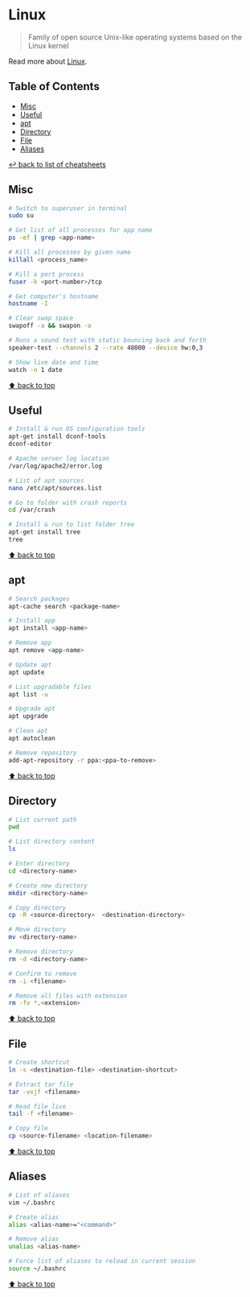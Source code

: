 # Linux
> Family of open source Unix-like operating systems based on the Linux kernel

Read more about [Linux](https://www.linux.org/).

## Table of Contents

* [Misc](#misc)
* [Useful](#useful)
* [apt](#apt)
* [Directory](#directory)
* [File](#file)
* [Aliases](#aliases)

[↩ back to list of cheatsheets](README.md#list-of-cheatsheets)

## Misc

```bash
# Switch to superuser in terminal
sudo su

# Get list of all processes for app name
ps -ef | grep <app-name>

# Kill all processes by given name
killall <process_name>

# Kill a port process
fuser -k <port-number>/tcp

# Get computer's hostname
hostname -I

# Clear swap space
swapoff -a && swapon -a

# Runs a sound test with static bouncing back and forth
speaker-test --channels 2 --rate 48000 --device hw:0,3

# Show live date and time
watch -n 1 date
```

[⬆ back to top](#table-of-contents)

## Useful

```bash
# Install & run OS configuration tools
apt-get install dconf-tools
dconf-editor

# Apache server log location
/var/log/apache2/error.log

# List of apt sources
nano /etc/apt/sources.list

# Go to folder with crash reports
cd /var/crash

# Install & run to list folder tree
apt-get install tree
tree
```

[⬆ back to top](#table-of-contents)

## apt

```bash
# Search packages
apt-cache search <package-name>

# Install app
apt install <app-name>

# Remove app
apt remove <app-name>

# Update apt
apt update

# List upgradable files
apt list -u

# Upgrade apt
apt upgrade

# Clean apt
apt autoclean

# Remove repository
add-apt-repository -r ppa:<ppa-to-remove>
```

[⬆ back to top](#table-of-contents)

## Directory

```bash
# List current path
pwd

# List directory content
ls

# Enter directory
cd <directory-name>

# Create new directory
mkdir <directory-name>

# Copy directory
cp -R <source-directory>  <destination-directory>

# Move directory
mv <directory-name>

# Remove directory
rm -d <directory-name>

# Confirm to remove
rm -i <filename>

# Remove all files with extension
rm -fv *.<extension>
```

[⬆ back to top](#table-of-contents)

## File

```bash
# Create shortcut
ln -s <destination-file> <destination-shortcut>

# Extract tar file
tar -vxjf <filename>

# Read file live
tail -f <filename>

# Copy file
cp <source-filename> <location-filename>
```

[⬆ back to top](#table-of-contents)

## Aliases

```bash
# List of aliases
vim ~/.bashrc

# Create alias
alias <alias-name>="<command>"

# Remove alias
unalias <alias-name>

# Force list of aliases to reload in current session
source ~/.bashrc
```

[⬆ back to top](#table-of-contents)
